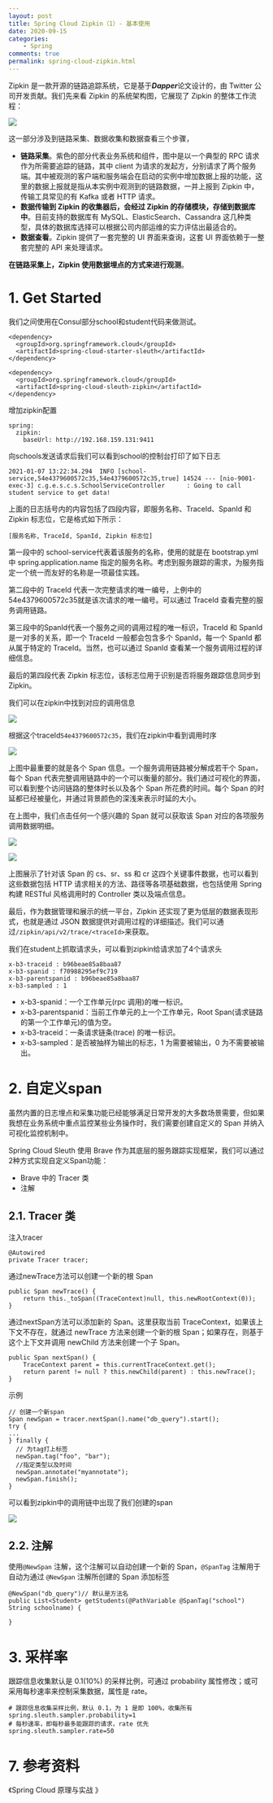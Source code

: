 ```yaml
---
layout: post
title: Spring Cloud Zipkin（1）- 基本使用
date: 2020-09-15
categories:
    - Spring
comments: true
permalink: spring-cloud-zipkin.html
---
```


Zipkin 是一款开源的链路追踪系统，它是基于***Dapper***论文设计的，由 Twitter 公司开发贡献。我们先来看 Zipkin 的系统架构图，它展现了 Zipkin 的整体工作流程：

![](/assets/images/posts/zipkin/zipkin-0.png)

这一部分涉及到链路采集、数据收集和数据查看三个步骤，

- **链路采集**。紫色的部分代表业务系统和组件，图中是以一个典型的 RPC 请求作为所需要追踪的链路，其中 client  为请求的发起方，分别请求了两个服务端。其中被观测的客户端和服务端会在启动的实例中增加数据上报的功能，这里的数据上报就是指从本实例中观测到的链路数据，一并上报到 Zipkin 中，传输工具常见的有 Kafka 或者 HTTP 请求。
- **数据传输到 Zipkin 的收集器后，会经过 Zipkin 的存储模块，存储到数据库中**。目前支持的数据库有 MySQL、ElasticSearch、Cassandra 这几种类型，具体的数据库选择可以根据公司内部运维的实力评估出最适合的。
- **数据查看**。Zipkin 提供了一套完整的 UI 界面来查询，这套 UI 界面依赖于一整套完整的 API 来处理请求。

**在链路采集上，Zipkin 使用数据埋点的方式来进行观测**。

# 1. Get Started

我们之间使用在Consul部分school和student代码来做测试。

```
<dependency>
  <groupId>org.springframework.cloud</groupId>
  <artifactId>spring-cloud-starter-sleuth</artifactId>
</dependency>

<dependency>
  <groupId>org.springframework.cloud</groupId>
  <artifactId>spring-cloud-sleuth-zipkin</artifactId>
</dependency>
```

增加zipkin配置

```
spring:
  zipkin:
    baseUrl: http://192.168.159.131:9411
```

向schools发送请求后我们可以看到school的控制台打印了如下日志

```
2021-01-07 13:22:34.294  INFO [school-service,54e4379600572c35,54e4379600572c35,true] 14524 --- [nio-9001-exec-3] c.g.e.s.c.s.SchoolServiceController      : Going to call student service to get data!
```

上面的日志括号内的内容包括了四段内容，即服务名称、TraceId、SpanId 和 Zipkin 标志位，它是格式如下所示：

```
[服务名称, TraceId, SpanId, Zipkin 标志位]
```

第一段中的 school-service代表着该服务的名称，使用的就是在 bootstrap.yml 中 spring.application.name 指定的服务名称。考虑到服务跟踪的需求，为服务指定一个统一而友好的名称是一项最佳实践。

第二段中的 TraceId 代表一次完整请求的唯一编号，上例中的 54e4379600572c35就是该次请求的唯一编号。可以通过 TraceId 查看完整的服务调用链路。

第三段中的SpanId代表一个服务之间的调用过程的唯一标识，TraceId 和 SpanId 是一对多的关系，即一个  TraceId 一般都会包含多个 SpanId，每一个 SpanId 都从属于特定的 TraceId。当然，也可以通过 SpanId  查看某一个服务调用过程的详细信息。

最后的第四段代表 Zipkin 标志位，该标志位用于识别是否将服务跟踪信息同步到 Zipkin。

我们可以在zipkin中找到对应的调用信息

![](/assets/images/posts/zipkin/zipkin-1.png)

根据这个traceId`54e4379600572c35`，我们在zipkin中看到调用时序

![](/assets/images/posts/zipkin/zipkin-2.png)

上图中最重要的就是各个 Span 信息。一个服务调用链路被分解成若干个 Span，每个 Span 代表完整调用链路中的一个可以衡量的部分。我们通过可视化的界面，可以看到整个访问链路的整体时长以及各个 Span 所花费的时间。每个 Span 的时延都已经被量化，并通过背景颜色的深浅来表示时延的大小。

在上图中，我们点击任何一个感兴趣的 Span 就可以获取该 Span 对应的各项服务调用数据明细。

![](/assets/images/posts/zipkin/zipkin-3.png)

![](/assets/images/posts/zipkin/zipkin-4.png)

上图展示了针对该 Span 的 cs、sr、ss 和 cr 这四个关键事件数据，也可以看到这些数据包括 HTTP 请求相关的方法、路径等各项基础数据，也包括使用 Spring 构建 RESTful 风格调用时的 Controller 类以及端点信息。

最后，作为数据管理和展示的统一平台，Zipkin 还实现了更为低层的数据表现形式，也就是通过 JSON 数据提供对调用过程的详细描述。我们可以通过`/zipkin/api/v2/trace/<traceId>`来获取。

我们在student上抓取请求头，可以看到zipkin给请求加了4个请求头

```
x-b3-traceid : b96beae85a8baa87
x-b3-spanid : f70988295ef9c719
x-b3-parentspanid : b96beae85a8baa87
x-b3-sampled : 1
```

- x-b3-spanid：一个工作单元(rpc 调用)的唯一标识。
- x-b3-parentspanid：当前工作单元的上一个工作单元，Root Span(请求链路的第一个工作单元)的值为空。
- x-b3-traceid：一条请求链条(trace) 的唯一标识。
- x-b3-sampled：是否被抽样为输出的标志，1 为需要被输出，0 为不需要被输出。

# 2. 自定义span

虽然内置的日志埋点和采集功能已经能够满足日常开发的大多数场景需要，但如果我想在业务系统中重点监控某些业务操作时，我们需要创建自定义的 Span 并纳入可视化监控机制中。

Spring Cloud Sleuth 使用 Brave 作为其底层的服务跟踪实现框架，我们可以通过2种方式实现自定义Span功能：

- Brave 中的 Tracer 类
- 注解

## 2.1. Tracer 类

注入tracer

```
@Autowired
private Tracer tracer;
```

通过newTrace方法可以创建一个新的根 Span

```
public Span newTrace() {
	return this._toSpan((TraceContext)null, this.newRootContext(0));
}
```

通过nextSpan方法可以添加新的 Span。这里获取当前 TraceContext，如果该上下文不存在，就通过 newTrace 方法来创建一个新的根 Span；如果存在，则基于这个上下文并调用 newChild 方法来创建一个子 Span。

```
public Span nextSpan() {
	TraceContext parent = this.currentTraceContext.get();
	return parent != null ? this.newChild(parent) : this.newTrace();
}
```

示例

```
// 创建一个新span
Span newSpan = tracer.nextSpan().name("db_query").start();
try {
...
} finally {
  // 为tag打上标签
  newSpan.tag("foo", "bar");
  //指定类型以及时间
  newSpan.annotate("myannotate");
  newSpan.finish();
}
```

可以看到zipkin中的调用链中出现了我们创建的span

![](/assets/images/posts/zipkin/zipkin-5.png)

## 2.2. 注解

使用`@NewSpan` 注解，这个注解可以自动创建一个新的 Span，`@SpanTag` 注解用于自动为通过 `@NewSpan` 注解所创建的 Span 添加标签

```
@NewSpan("db_query")// 默认是方法名
public List<Student> getStudents(@PathVariable @SpanTag("school") String schoolname) {

}
```

# 3. 采样率

跟踪信息收集默认是 0.1(10%) 的采样比例，可通过 probability 属性修改；或可采用每秒速率来控制采集数据，属性是 rate。

```
# 跟踪信息收集采样比例，默认 0.1，为 1 是即 100%，收集所有
spring.sleuth.sampler.probability=1
# 每秒速率，即每秒最多能跟踪的请求，rate 优先
spring.sleuth.sampler.rate=50
```

# 7. 参考资料

《Spring Cloud 原理与实战 》
